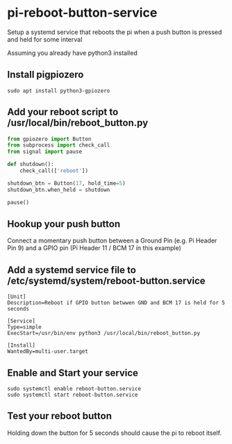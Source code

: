 # pi-reboot-button-service
Setup a systemd service that reboots the pi when a push button is pressed and held for some interval

Assuming you already have python3 installed

## Install pigpiozero
```
sudo apt install python3-gpiozero
```

## Add your reboot script to /usr/local/bin/reboot_button.py
```python
from gpiozero import Button
from subprocess import check_call
from signal import pause

def shutdown():
    check_call(['reboot'])

shutdown_btn = Button(17, hold_time=5)
shutdown_btn.when_held = shutdown

pause()
```

## Hookup your push button
Connect a momentary push button between a Ground Pin (e.g. Pi Header Pin 9) and a GPIO pin (Pi Header 11 / BCM 17 in this example)

## Add a systemd service file to /etc/systemd/system/reboot-button.service
```
[Unit]
Description=Reboot if GPIO button betwwen GND and BCM 17 is held for 5 seconds

[Service]
Type=simple
ExecStart=/usr/bin/env python3 /usr/local/bin/reboot_button.py

[Install]
WantedBy=multi-user.target
```

## Enable and Start your service
```
sudo systemctl enable reboot-button.service
sudo systemctl start reboot-button.service
```

## Test your reboot button
Holding down the button for 5 seconds should cause the pi to reboot itself.
